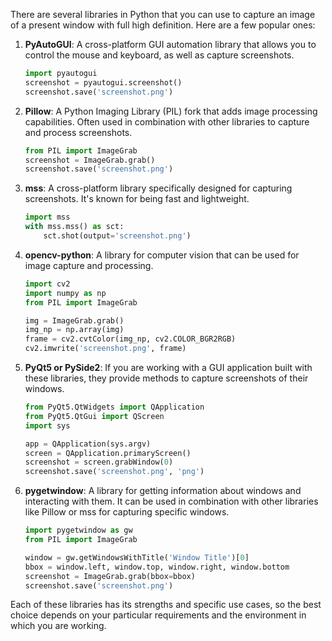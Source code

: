 There are several libraries in Python that you can use to capture an image of a present window with full high definition. Here are a few popular ones:

1. **PyAutoGUI**: A cross-platform GUI automation library that allows you to control the mouse and keyboard, as well as capture screenshots.

   ```python
   import pyautogui
   screenshot = pyautogui.screenshot()
   screenshot.save('screenshot.png')
   ```

2. **Pillow**: A Python Imaging Library (PIL) fork that adds image processing capabilities. Often used in combination with other libraries to capture and process screenshots.

   ```python
   from PIL import ImageGrab
   screenshot = ImageGrab.grab()
   screenshot.save('screenshot.png')
   ```

3. **mss**: A cross-platform library specifically designed for capturing screenshots. It's known for being fast and lightweight.

   ```python
   import mss
   with mss.mss() as sct:
       sct.shot(output='screenshot.png')
   ```

4. **opencv-python**: A library for computer vision that can be used for image capture and processing.

   ```python
   import cv2
   import numpy as np
   from PIL import ImageGrab

   img = ImageGrab.grab()
   img_np = np.array(img)
   frame = cv2.cvtColor(img_np, cv2.COLOR_BGR2RGB)
   cv2.imwrite('screenshot.png', frame)
   ```

5. **PyQt5 or PySide2**: If you are working with a GUI application built with these libraries, they provide methods to capture screenshots of their windows.

   ```python
   from PyQt5.QtWidgets import QApplication
   from PyQt5.QtGui import QScreen
   import sys

   app = QApplication(sys.argv)
   screen = QApplication.primaryScreen()
   screenshot = screen.grabWindow(0)
   screenshot.save('screenshot.png', 'png')
   ```

6. **pygetwindow**: A library for getting information about windows and interacting with them. It can be used in combination with other libraries like Pillow or mss for capturing specific windows.

   ```python
   import pygetwindow as gw
   from PIL import ImageGrab

   window = gw.getWindowsWithTitle('Window Title')[0]
   bbox = window.left, window.top, window.right, window.bottom
   screenshot = ImageGrab.grab(bbox=bbox)
   screenshot.save('screenshot.png')
   ```

Each of these libraries has its strengths and specific use cases, so the best choice depends on your particular requirements and the environment in which you are working.